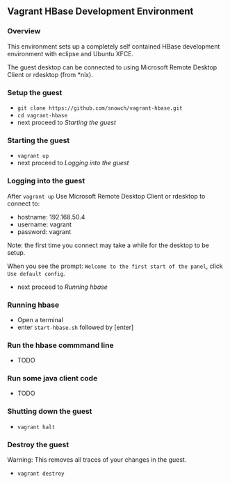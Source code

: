 ## Vagrant HBase Development Environment

### Overview

This environment sets up a completely self contained HBase development environment with eclipse and Ubuntu XFCE.

The guest desktop can be connected to using Microsoft Remote Desktop Client or rdesktop (from *nix).

### Setup the guest

- ```git clone https://github.com/snowch/vagrant-hbase.git```
- ```cd vagrant-hbase```
- next proceed to *Starting the guest*

### Starting the guest

- ```vagrant up```
-  next proceed to *Logging into the guest*

### Logging into the guest

After ```vagrant up``` Use Microsoft Remote Desktop Client or rdesktop to connect to:

- hostname: 192.168.50.4
- username: vagrant
- password: vagrant

Note: the first time you connect may take a while for the desktop to be setup.

When you see the prompt: ```Welcome to the first start of the panel```, click ```Use default config```.

- next proceed to *Running hbase*

### Running hbase

- Open a terminal
- enter ```start-hbase.sh``` followed by [enter]

### Run the hbase commmand line

- TODO

### Run some java client code

- TODO

### Shutting down the guest

- ```vagrant halt```

### Destroy the guest

Warning: This removes all traces of your changes in the guest.

- ```vagrant destroy```



